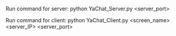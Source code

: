 Run command for server:
python YaChat_Server.py <server_port>

Run command for client:
python YaChat_Client.py <screen_name> <server_IP> <server_port>
